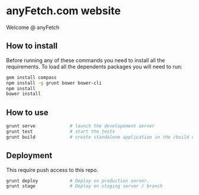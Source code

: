 anyFetch.com website
==============

Welcome @ anyFetch

## How to install
Before running any of these commands you need to install all the requirements. To load all the dependents packages you will need to run:

```sh
gem install compass
npm install -g grunt bower bower-cli
npm install
bower install
```

## How to use
```sh
grunt serve				# launch the developement server
grunt test				# start the tests
grunt build				# create standalone application in the /build directory
```

## Deployment
This require push access to this repo.
 
```sh
grunt deploy            # Deploy on production server.
grunt stage             # Deploy on staging server / branch
```

